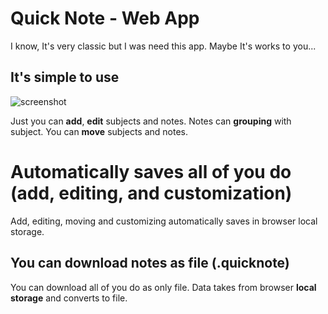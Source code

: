 # Quick Note - Web App

I know, It's very classic but I was need this app. Maybe It's works to you...

## It's simple to use
![screenshot](https://drive.google.com/uc?id=1dfNYVtcY6sXXWfcC7EMeQ0eGngUlv-_4)

Just you can **add**, **edit** subjects and notes. Notes can **grouping** with subject. You can **move** subjects and notes.

# Automatically saves all of you do (add, editing, and customization)

Add, editing, moving and customizing automatically saves in browser local storage.

## You can download notes as file (.quicknote)

You can download all of you do as only file. Data takes from browser **local storage** and converts to file.